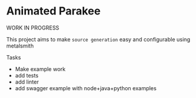 Animated Parakee
===================


WORK IN PROGRESS


This project aims to make `source generation` easy and configurable using metalsmith

Tasks

 - Make example work
 - add tests
 - add linter
 - add swagger example with node+java+python examples